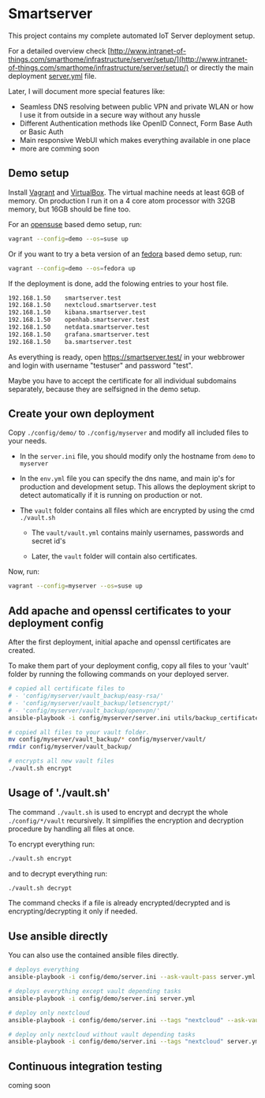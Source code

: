 # Smartserver

This project contains my complete automated IoT Server deployment setup.

For a detailed overview check [http://www.intranet-of-things.com/smarthome/infrastructure/server/setup/](http://www.intranet-of-things.com/smarthome/infrastructure/server/setup/) or directly the main deployment [server.yml](https://github.com/HolgerHees/smartserver/blob/master/server.yml) file.

Later, I will document more special features like:

* Seamless DNS resolving between public VPN and private WLAN or how I use it from outside in a secure way without any hussle
* Different Authentication methods like OpenID Connect, Form Base Auth or Basic Auth
* Main responsive WebUI which makes everything available in one place
* more are comming soon

## Demo setup

Install [Vagrant](https://www.vagrantup.com/) and [VirtualBox](https://www.virtualbox.org/). The virtual machine needs at least 6GB of memory. On production I run it on a 4 core atom processor with 32GB memory, but 16GB should be fine too.

For an [opensuse](https://www.opensuse.org/) based demo setup, run:

```bash
vagrant --config=demo --os=suse up
```

Or if you want to try a beta version of an [fedora](https://getfedora.org/) based demo setup, run:

```bash
vagrant --config=demo --os=fedora up
```

If the deployment is done, add the folowing entries to your host file.

```bash
192.168.1.50    smartserver.test
192.168.1.50    nextcloud.smartserver.test
192.168.1.50    kibana.smartserver.test
192.168.1.50    openhab.smartserver.test
192.168.1.50    netdata.smartserver.test
192.168.1.50    grafana.smartserver.test
192.168.1.50    ba.smartserver.test
```

As everything is ready, open https://smartserver.test/ in your webbrower and login with username "testuser" and password "test".

Maybe you have to accept the certificate for all individual subdomains separately, because they are selfsigned in the demo setup.

## Create your own deployment

Copy `./config/demo/` to `./config/myserver` and modify all included files to your needs. 

* In the `server.ini` file, you should modify only the hostname from `demo` to `myserver`

* In the `env.yml` file you can specify the dns name, and main ip's for production and development setup. This allows the deployment skript to detect automatically if it is running on production or not.

* The `vault` folder contains all files which are encrypted by using the cmd `./vault.sh`

  * The `vault/vault.yml` contains mainly usernames, passwords and secret id's

  * Later, the `vault` folder will contain also certificates.
  
Now, run:

```bash
vagrant --config=myserver --os=suse up
```
  
## Add apache and openssl certificates to your deployment config

After the first deployment, initial apache and openssl certificates are created. 

To make them part of your deployment config, copy all files to your 'vault' folder by running the following commands on your deployed server.

```bash
# copied all certificate files to
# - 'config/myserver/vault_backup/easy-rsa/'
# - 'config/myserver/vault_backup/letsencrypt/'
# - 'config/myserver/vault_backup/openvpn/'
ansible-playbook -i config/myserver/server.ini utils/backup_certificates.yml

# copied all files to your vault folder.
mv config/myserver/vault_backup/* config/myserver/vault/
rmdir config/myserver/vault_backup/

# encrypts all new vault files
./vault.sh encrypt
```

## Usage of './vault.sh'

The command `./vault.sh` is used to encrypt and decrypt the whole `./config/*/vault` recursively. It simplifies the encryption and decryption procedure by handling all files at once.

To encrypt everything run:

```bash
./vault.sh encrypt
```

and to decrypt everything run:

```bash
./vault.sh decrypt
```

The command checks if a file is already encrypted/decrypted and is encrypting/decrypting it only if needed.

## Use ansible directly

You can also use the contained ansible files directly.

```bash
# deploys everything
ansible-playbook -i config/demo/server.ini --ask-vault-pass server.yml

# deploys everything except vault depending tasks
ansible-playbook -i config/demo/server.ini server.yml

# deploy only nextcloud
ansible-playbook -i config/demo/server.ini --tags "nextcloud" --ask-vault-pass server.yml

# deploy only nextcloud without vault depending tasks
ansible-playbook -i config/demo/server.ini --tags "nextcloud" server.yml
```

## Continuous integration testing

coming soon
